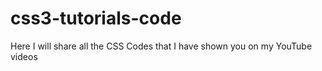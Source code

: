# css3-tutorials-code
Here I will share all the CSS Codes that I have shown you on my YouTube videos

